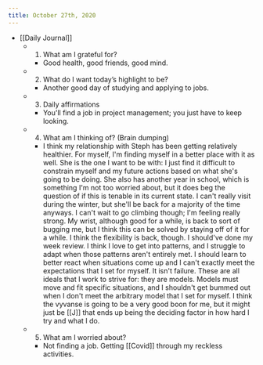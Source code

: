 ```yaml
---
title: October 27th, 2020
---
```


- [[Daily Journal]]
	 - 1. What am I grateful for?
		 - Good health, good friends, good mind. 

	 - 2. What do I want today’s highlight to be?
		 - Another good day of studying and applying to jobs. 

	 - 3. Daily affirmations
		 - You'll find a job in project management; you just have to keep looking. 

	 - 4. What am I thinking of? (Brain dumping)
		 - I think my relationship with Steph has been getting relatively healthier. For myself, I'm finding myself in a better place with it as well. She is the one I want to be with: I just find it difficult to constrain myself and my future actions based on what she's going to be doing. She also has another year in school, which is something I'm not too worried about, but it does beg the question of if this is tenable in its current state. I can't really visit during the winter, but she'll be back for a majority of the time anyways. I can't wait to go climbing though; I'm feeling really strong. My wrist, although good for a while, is back to sort of bugging me, but I think this can be solved by staying off of it for a while. I think the flexibility is back, though. I should've done my week review. I think I love to get into patterns, and I struggle to adapt when those patterns aren't entirely met. I should learn to better react when situations come up and I can't exactly meet the expectations that I set for myself. It isn't failure. These are all ideals that I work to strive for: they are models. Models must move and fit specific situations, and I shouldn't get bummed out when I don't meet the arbitrary model that I set for myself. I think the vyvanse is going to be a very good boon for me, but it might just be [[J]] that ends up being the deciding factor in how hard I try and what I do. 

	 - 5. What am I worried about?
		 - Not finding a job. Getting [[Covid]] through my reckless activities. 
